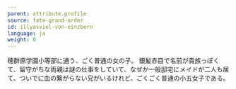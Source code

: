 ```yaml
---
parent: attribute.profile
source: fate-grand-order
id: illyasviel-von-einzbern
language: ja
weight: 0
---
```


穂群原学園小等部に通う、ごく普通の女の子。
銀髪赤目で名前が貴族っぽくて、留守がちな両親は謎の仕事をしていて、なぜか一般邸宅にメイドが二人も居て、ついでに血の繋がらない兄がいるけれど、ごくごく普通の小五女子である。
